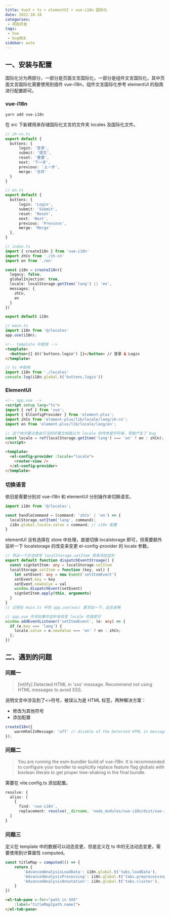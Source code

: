 ```yaml
---
title: Vue3 + ts + elementUI + vue-i18n 国际化
date: 2022-10-18
categories:
 - 项目开发
tags:
 - Vue
 - bug相关
sidebar: auto
---
```


## 一、安装与配置

国际化分为两部分，一部分是页面文言国际化，一部分是组件文言国际化，其中页面文言国际化需要使用到插件 vue-i18n，组件文言国际化参考 elementUI 的指南进行配置即可。

### vue-i18n

```
yarn add vue-i18n
```

在 src 下新建用来存储国际化文言的文件夹 locales 及国际化文件。

```ts
// zh-cn.ts
export default {
  buttons: {
      login: '登录',
      submit: '提交',
      reset: '重置',
      next: '下一步',
      previous: '上一步',
      merge: '合并'
  }
}
```
```ts
// en.ts
export default {
  buttons: {
      login: 'Login',
      submit: 'Submit',
      reset: 'Reset',
      next: 'Next',
      previous: 'Previous',
      merge: 'Merge'
  },
}
```
```ts
// index.ts
import { createI18n } from 'vue-i18n'
import zhCn from './zh-cn'
import en from './en'

const i18n = createI18n({
  legacy: false,
  globalInjection: true,
  locale: localStorage.getItem('lang') || 'en',
  messages: {
    zhCn,
    en
  }
})

export default i18n
```
```ts
// main.ts
import i18n from '@/locales'
app.use(i18n);
```

```html
<!-- template 中使用 -->
<template>
  <button>{{ $t('buttons.login') }}</button> // 登录 & Login
</template>
```
```ts
// ts 中使用
import i18n from './locales'
console.log(i18n.global.t('buttons.login'))
```

### ElementUI

```html
<!-- app.vue -->
<script setup lang="ts">
import { ref } from 'vue';
import { ElConfigProvider } from 'element-plus';
import zhCn from 'element-plus/lib/locale/lang/zh-cn';
import en from 'element-plus/lib/locale/lang/en';

// 这个地方要注意由于没好好看文档我以为 locale 的传参是字符串，导致产生了 bug
const locale = ref(localStorage.getItem('lang') === 'en' ? en : zhCn);
</script>

<template>
  <el-config-provider :locale="locale">
    <router-view />
  </el-config-provider>
</template>
```

### 切换语言

依旧是需要分别对 vue-i18n 和 elementUI 分别操作来切换语言。

```ts
import i18n from '@/locales';

const handleCommand = (command: 'zhCn' | 'en') => {
  localStorage.setItem('lang', command);
  i18n.global.locale.value = command; // i18n 配置
}
```

elementUI 没有选择在 store 中处理，直接切换 localstorage 即可，但需要额外监听一下 localstorage 的改变来变更 el-config-provider 的 locale 参数。

```ts
// 导出一个方法改写 localStorage.setItem 用来添加监听
export default function dispatchEventStroage() {
  const signSetItem: any = localStorage.setItem
  localStorage.setItem = function (key, val) {
    let setEvent: any = new Event('setItemEvent')
    setEvent.key = key
    setEvent.newValue = val
    window.dispatchEvent(setEvent)
    signSetItem.apply(this, arguments)
  }
}
// 记得在 main.ts 中的 app.use(xxx) 里添加一下，此处省略
```

```ts
// app.vue 中添加事件监听来改变 locale 的值即可
window.addEventListener('setItemEvent', (e: any) => {
  if (e.key === 'lang') {
    locale.value = e.newValue === 'en' ? en : zhCn;
  };
})
```

## 二、遇到的问题

### 问题一

> [intlify] Detected HTML in 'xxx' message. Recommend not using HTML messages to avoid XSS.

说明文言中涉及到了<>符号，被误认为是 HTML 标签，两种解决方案：

- 修改为其他符号
- 添加配置

```ts
createI18n({
    warnHtmlInMessage: 'off' // disable of the Detected HTML in message
});
```

### 问题二

> You are running the esm-bundler build of vue-i18n. It is recommended to configure your bundler to explicitly replace feature flag globals with boolean literals to get proper tree-shaking in the final bundle.

需要在 vite.config.ts 添加配置。

```ts
resolve: {
  alias: [
    { 
      find: 'vue-i18n',
      replacement: resolve(__dirname, 'node_modules/vue-i18n/dist/vue-i18n.cjs.js') }
  ]
}
```

### 问题三

定义在 template 中的数据可以动态变更，但是定义在 ts 中的无法动态变更，需要使用到计算属性 computed。

```ts
const titleMap = computed(() => {
    return {
        'AdvancedAnalysisLoadData': i18n.global.t('tabs.loadData'),
        'AdvancedAnalysisProcessing': i18n.global.t('tabs.preprocessing'),
        'AdvancedAnalysisAnnotation': i18n.global.t('tabs.cluster'),
    }
})
```

```html
<el-tab-pane v-for="path in XXX"
    :label="titleMap[path.name]">
</el-tab-pane>
```